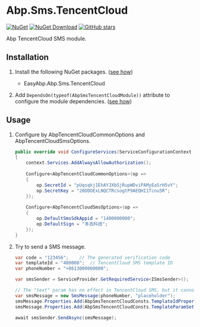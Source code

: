 # Abp.Sms.TencentCloud

[![NuGet](https://img.shields.io/nuget/v/EasyAbp.Abp.Sms.TencentCloud.svg?style=flat-square)](https://www.nuget.org/packages/EasyAbp.Abp.Sms.TencentCloud)
[![NuGet Download](https://img.shields.io/nuget/dt/EasyAbp.Abp.Sms.TencentCloud.svg?style=flat-square)](https://www.nuget.org/packages/EasyAbp.Abp.Sms.TencentCloud)
[![GitHub stars](https://img.shields.io/github/stars/EasyAbp/Abp.Sms.TencentCloud?style=social)](https://www.github.com/EasyAbp/Abp.Sms.TencentCloud)

Abp TencentCloud SMS module.

## Installation

1. Install the following NuGet packages. ([see how](https://github.com/EasyAbp/EasyAbpGuide/blob/master/How-To.md#add-nuget-packages))

    * EasyAbp.Abp.Sms.TencentCloud

1. Add `DependsOn(typeof(AbpSmsTencentCloudModule))` attribute to configure the module dependencies. ([see how](https://github.com/EasyAbp/EasyAbpGuide/blob/master/How-To.md#add-module-dependencies))

## Usage

1. Configure by AbpTencentCloudCommonOptions and AbpTencentCloudSmsOptions.

    ```csharp
    public override void ConfigureServices(ServiceConfigurationContext context)
    {
        context.Services.AddAlwaysAllowAuthorization();
        
        Configure<AbpTencentCloudCommonOptions>(op =>
        {
            op.SecretId = "pUqsqkj1EhAYJXbSjRupWDviPAMyEaSrH5vY";
            op.SecretKey = "20DDOExLNQCTRcsogtP9AEQHI1Tcnu5R";
        });
        
        Configure<AbpTencentCloudSmsOptions>(op =>
        {
            op.DefaultSmsSdkAppid = "1400000000";
            op.DefaultSign = "多态科技";
        });
    }
    ```

2. Try to send a SMS message.

    ```csharp
    var code = "123456";    // The generated verification code
    var templateId = "400000";  // TencentCloud SMS template ID
    var phoneNumber = "+8613000000000";

    var smsSender = ServiceProvider.GetRequiredService<ISmsSender>();

    // The "text" param has no effect in TencentCloud SMS, but it cannot be null or empty.
    var smsMessage = new SmsMessage(phoneNumber, "placeholder");
    smsMessage.Properties.Add(AbpSmsTencentCloudConsts.TemplateIdPropertyName, templateId);
    smsMessage.Properties.Add(AbpSmsTencentCloudConsts.TemplateParamSetPropertyName, new [] {code});
    
    await smsSender.SendAsync(smsMessage);
    ```
